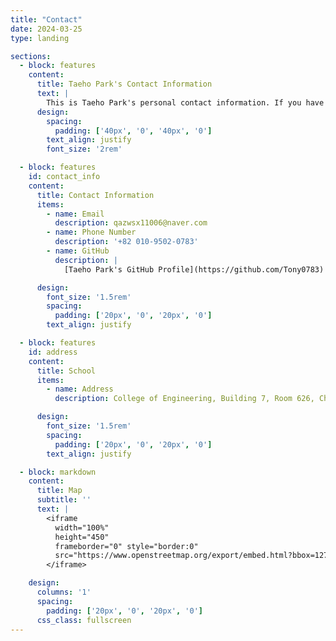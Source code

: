 ```yaml
---
title: "Contact"
date: 2024-03-25
type: landing

sections:
  - block: features
    content:
      title: Taeho Park's Contact Information
      text: |
        This is Taeho Park's personal contact information. If you have any questions or are interested in anything from this portfolio, feel free to reach out to the contact details below.
      design:
        spacing:
          padding: ['40px', '0', '40px', '0']
        text_align: justify
        font_size: '2rem'

  - block: features
    id: contact_info
    content:
      title: Contact Information
      items:
        - name: Email
          description: qazwsx11006@naver.com
        - name: Phone Number
          description: '+82 010-9502-0783'
        - name: GitHub
          description: |
            [Taeho Park's GitHub Profile](https://github.com/Tony0783)

      design:
        font_size: '1.5rem'
        spacing:
          padding: ['20px', '0', '20px', '0']
        text_align: justify 

  - block: features
    id: address
    content:
      title: School
      items:
        - name: Address
          description: College of Engineering, Building 7, Room 626, Chonbuk National University, Jeonju, Jeollabuk-do, 54896, South Korea

      design:
        font_size: '1.5rem'
        spacing:
          padding: ['20px', '0', '20px', '0']
        text_align: justify

  - block: markdown
    content:
      title: Map
      subtitle: ''
      text: |
        <iframe
          width="100%"
          height="450"
          frameborder="0" style="border:0"
          src="https://www.openstreetmap.org/export/embed.html?bbox=127.1324%2C35.8442%2C127.1364%2C35.8482&layer=mapnik&marker=35.8460%2C127.1344" allowfullscreen>
        </iframe>

    design:
      columns: '1'
      spacing:
        padding: ['20px', '0', '20px', '0']
      css_class: fullscreen
---
```

